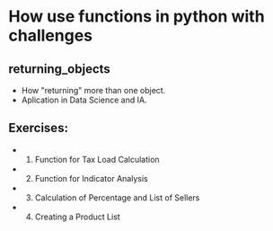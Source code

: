 # How use functions in python with challenges

## returning_objects
  - How "returning" more than one object. <br>
  - Aplication in Data Science and IA.  <br>

## Exercises:
  - 1. Function for Tax Load Calculation
  - 2. Function for Indicator Analysis
  - 3. Calculation of Percentage and List of Sellers
  - 4. Creating a Product List